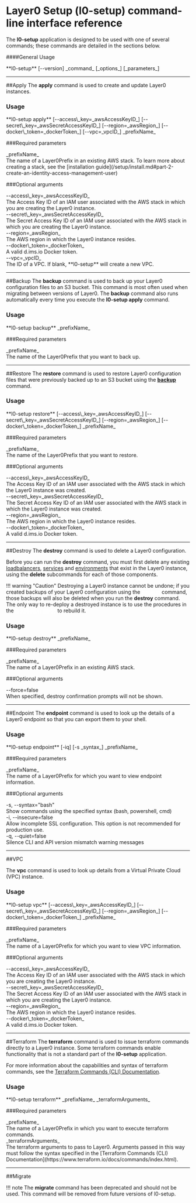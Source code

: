 # Layer0 Setup (l0-setup) command-line interface reference

The **l0-setup** application is designed to be used with one of several commands; these commands are detailed in the sections below.

####General Usage
<div class="divTable">
  <div class="divRow">
    <div class="divCellNoPadding">**l0-setup** [--version] _command_ [_options_] [_parameters_]</div>
  </div>
</div>

---

##Apply
The **apply** command is used to create and update Layer0 instances.

### Usage
<div class="divTable">
  <div class="divRow">
    <div class="divCellNoPadding">**l0-setup apply** [--access\_key=_awsAccessKeyID_] [--secret\_key=_awsSecretAccessKeyID_] [--region=_awsRegion_] [--docker\_token=_dockerToken_] [--vpc=_vpcID_] _prefixName_</div>
  </div>
</div>

###Required parameters
<div class="divTable">
  <div class="divRow">
    <div class="divCellNoWrap">_prefixName_</div>
    <div class="divCell">The name of a Layer0Prefix in an existing AWS stack. To learn more about creating a stack, see the [installation guide](/setup/install.md#part-2-create-an-identity-access-management-user)</div>
  </div>
</div>

###Optional arguments
<div class="divTable">
  <div class="divRow">
    <div class="divCellNoWrap">--access\_key=_awsAccessKeyID_</div>
    <div class="divCell">The Access Key ID of an IAM user associated with the AWS stack in which you are creating the Layer0 instance.</div>
  </div>
  <div class="divRow">
    <div class="divCellNoWrap">--secret\_key=_awsSecretAccessKeyID_</div>
    <div class="divCell">The Secret Access Key ID of an IAM user associated with the AWS stack in which you are creating the Layer0 instance.</div>
  </div>
  <div class="divRow">
    <div class="divCellNoWrap">--region=_awsRegion_</div>
    <div class="divCell">The AWS region in which the Layer0 instance resides.</div>
  </div>
  <div class="divRow">
    <div class="divCellNoWrap">--docker\_token=_dockerToken_</div>
    <div class="divCell">A valid d.ims.io Docker token.</div>
  </div>
  <div class="divRow">
    <div class="divCellNoWrap">--vpc=_vpcID_</div>
    <div class="divCell">The ID of a VPC. If blank, **l0-setup** will create a new VPC.</div>
  </div>
</div>

---

##Backup
The **backup** command is used to back up your Layer0 configuration files to an S3 bucket. This command is most often used when migrating between versions of Layer0. The **backup** command also runs automatically every time you execute the **l0-setup apply** command.

### Usage
<div class="divTable">
  <div class="divRow">
    <div class="divCellNoPadding">**l0-setup backup** _prefixName_</div>
  </div>
</div>

###Required parameters
<div class="divTable">
  <div class="divRow">
    <div class="divCellNoWrap">_prefixName_</div>
    <div class="divCell">The name of the Layer0Prefix that you want to back up.</div>
  </div>
</div>

---

##Restore
The **restore** command is used to restore Layer0 configuration files that were previously backed up to an S3 bucket using the [**backup**](#backup) command.

### Usage
<div class="divTable">
  <div class="divRow">
    <div class="divCellNoPadding">**l0-setup restore** [--access\_key=_awsAccessKeyID_] [--secret\_key=_awsSecretAccessKeyID_] [--region=_awsRegion_] [--docker\_token=_dockerToken_] _prefixName_</div>
  </div>
</div>

###Required parameters
<div class="divTable">
  <div class="divRow">
    <div class="divCellNoWrap">_prefixName_</div>
    <div class="divCell">The name of the Layer0Prefix that you want to restore.</div>
  </div>
</div>

###Optional arguments
<div class="divTable">
  <div class="divRow">
    <div class="divCellNoWrap">--access\_key=_awsAccessKeyID_</div>
    <div class="divCell">The Access Key ID of an IAM user associated with the AWS stack in which the Layer0 instance was created.</div>
  </div>
  <div class="divRow">
    <div class="divCellNoWrap">--secret\_key=_awsSecretAccessKeyID_</div>
    <div class="divCell">The Secret Access Key ID of an IAM user associated with the AWS stack in which the Layer0 instance was created.</div>
  </div>
  <div class="divRow">
    <div class="divCellNoWrap">--region=_awsRegion_</div>
    <div class="divCell">The AWS region in which the Layer0 instance resides.</div>
  </div>
  <div class="divRow">
    <div class="divCellNoWrap">--docker\_token=_dockerToken_</div>
    <div class="divCell">A valid d.ims.io Docker token.</div>
  </div>
</div>

---

##Destroy
The **destroy** command is used to delete a Layer0 configuration.

Before you can run the **destroy** command, you must first delete any existing [loadbalancers](/cli/#loadbalancer-delete), [services](/cli/#service-delete) and [environments](/cli/#environment-delete) that exist in the Layer0 instance, using the **delete** subcommands for each of those components.

!!! warning "Caution"
	Destroying a Layer0 instance cannot be undone; if you created backups of your Layer0 configuration using the <a href="#backup" style="color:#ffffff;">**backup**</a> command, those backups will also be deleted when you run the **destroy** command. The only way to re-deploy a destroyed instance is to use the procedures in the <a href="/setup/install" style="color:#ffffff;">installation guide</a> to rebuild it.

### Usage
<div class="divTable">
  <div class="divRow">
    <div class="divCellNoPadding">**l0-setup destroy** _prefixName_</div>
  </div>
</div>

###Required parameters
<div class="divTable">
  <div class="divRow">
    <div class="divCellNoWrap">_prefixName_</div>
    <div class="divCell">The name of a Layer0Prefix in an existing AWS stack.</div>
  </div>
</div>

###Optional arguments
<div class="divTable">
  <div class="divRow">
    <div class="divCellNoWrap">--force=false</div>
    <div class="divCell">When specified, destroy confirmation prompts will not be shown.</div>
  </div>
</div>

---

##Endpoint
The **endpoint** command is used to look up the details of a Layer0 endpoint so that you can export them to your shell.

### Usage
<div class="divTable">
  <div class="divRow">
    <div class="divCellNoPadding">**l0-setup endpoint** [-iq] [-s _syntax_] _prefixName_</div>
  </div>
</div>

###Required parameters
<div class="divTable">
  <div class="divRow">
    <div class="divCellNoWrap">_prefixName_</div>
    <div class="divCell">The name of a Layer0Prefix for which you want to view endpoint information.</div>
  </div>
</div>

###Optional arguments
<div class="divTable">
  <div class="divRow">
    <div class="divCellNoWrap">-s, --syntax="bash"</div>
    <div class="divCell">Show commands using the specified syntax (bash, powershell, cmd)</div>
  </div>
  <div class="divRow">
    <div class="divCellNoWrap">-i, --insecure=false</div>
    <div class="divCell">Allow incomplete SSL configuration. This option is not recommended for production use.</div>
  </div>
  <div class="divRow">
    <div class="divCellNoWrap">-q, --quiet=false</div>
    <div class="divCell">Silence CLI and API version mismatch warning messages</div>
  </div>
</div>

---

##VPC

The **vpc** command is used to look up details from a Virtual Private Cloud (VPC) instance.

### Usage
<div class="divTable">
  <div class="divRow">
    <div class="divCellNoPadding">**l0-setup vpc** [--access\_key=_awsAccessKeyID_] [--secret\_key=_awsSecretAccessKeyID_] [--region=_awsRegion_] [--docker\_token=_dockerToken_] _prefixName_</div>
  </div>
</div>

###Required parameters
<div class="divTable">
  <div class="divRow">
    <div class="divCellNoWrap">_prefixName_</div>
    <div class="divCell">The name of a Layer0Prefix for which you want to view VPC information.</div>
  </div>
</div>

###Optional arguments
<div class="divTable">
  <div class="divRow">
    <div class="divCellNoWrap">--access\_key=_awsAccessKeyID_</div>
    <div class="divCell">The Access Key ID of an IAM user associated with the AWS stack in which you are creating the Layer0 instance.</div>
  </div>
  <div class="divRow">
    <div class="divCellNoWrap">--secret\_key=_awsSecretAccessKeyID_</div>
    <div class="divCell">The Secret Access Key ID of an IAM user associated with the AWS stack in which you are creating the Layer0 instance.</div>
  </div>
  <div class="divRow">
    <div class="divCellNoWrap">--region=_awsRegion_</div>
    <div class="divCell">The AWS region in which the Layer0 instance resides.</div>
  </div>
  <div class="divRow">
    <div class="divCellNoWrap">--docker\_token=_dockerToken_</div>
    <div class="divCell">A valid d.ims.io Docker token.</div>
  </div>
</div>

---

##Terraform
The **terraform** command is used to issue terraform commands directly to a Layer0 instance. Some terraform commands enable functionality that is not a standard part of the **l0-setup** application.

For more information about the capabilities and syntax of terraform commands, see the [Terraform Commands (CLI) Documentation](https://www.terraform.io/docs/commands/index.html).

### Usage
<div class="divTable">
  <div class="divRow">
    <div class="divCellNoPadding">**l0-setup terraform** _prefixName_ _terraformArguments_</div>
  </div>
</div>

###Required parameters
<div class="divTable">
  <div class="divRow">
    <div class="divCellNoWrap">_prefixName_</div>
    <div class="divCell">The name of a Layer0Prefix in which you want to execute terraform commands.</div>
  </div>
  <div class="divRow">
    <div class="divCellNoWrap">_terraformArguments_</div>
    <div class="divCell">The terraform arguments to pass to Layer0. Arguments passed in this way must follow the syntax specified in the [Terraform Commands (CLI) Documentation](https://www.terraform.io/docs/commands/index.html).</div>
  </div>
</div>

---

##Migrate

!!! note
	The **migrate** command has been deprecated and should not be used. This command will be removed from future versions of l0-setup.
